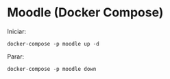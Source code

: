 # Moodle (Docker Compose)

Iniciar:

```
docker-compose -p moodle up -d
```

Parar:

```
docker-compose -p moodle down
```
